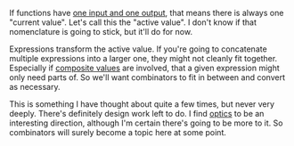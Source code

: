 If functions have [one input and one output](/daily/2025-02-08), that means
there is always one "current value". Let's call this the "active value". I don't
know if that nomenclature is going to stick, but it'll do for now.

Expressions transform the active value. If you're going to concatenate multiple
expressions into a larger one, they might not cleanly fit together. Especially
if [composite values](/daily/2025-02-10) are involved, that a given expression
might only need parts of. So we'll want combinators to fit in between and
convert as necessary.

This is something I have thought about quite a few times, but never very deeply.
There's definitely design work left to do. I find [optics] to be an interesting
direction, although I'm certain there's going to be more to it. So combinators
will surely become a topic here at some point.

[optics]: https://medium.com/@gcanti/introduction-to-optics-lenses-and-prisms-3230e73bfcfe
